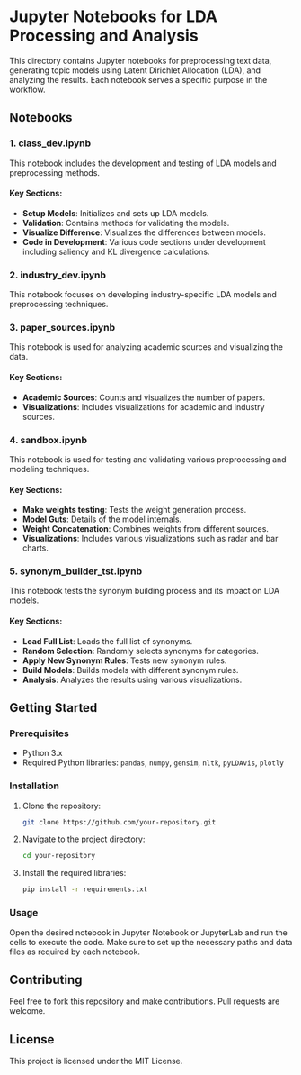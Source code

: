 # Jupyter Notebooks for LDA Processing and Analysis

This directory contains Jupyter notebooks for preprocessing text data, generating topic models using Latent Dirichlet Allocation (LDA), and analyzing the results. Each notebook serves a specific purpose in the workflow.

## Notebooks

### 1. class_dev.ipynb
This notebook includes the development and testing of LDA models and preprocessing methods.

#### Key Sections:
- **Setup Models**: Initializes and sets up LDA models.
- **Validation**: Contains methods for validating the models.
- **Visualize Difference**: Visualizes the differences between models.
- **Code in Development**: Various code sections under development including saliency and KL divergence calculations.

### 2. industry_dev.ipynb
This notebook focuses on developing industry-specific LDA models and preprocessing techniques.

### 3. paper_sources.ipynb
This notebook is used for analyzing academic sources and visualizing the data.

#### Key Sections:
- **Academic Sources**: Counts and visualizes the number of papers.
- **Visualizations**: Includes visualizations for academic and industry sources.

### 4. sandbox.ipynb
This notebook is used for testing and validating various preprocessing and modeling techniques.

#### Key Sections:
- **Make weights testing**: Tests the weight generation process.
- **Model Guts**: Details of the model internals.
- **Weight Concatenation**: Combines weights from different sources.
- **Visualizations**: Includes various visualizations such as radar and bar charts.

### 5. synonym_builder_tst.ipynb
This notebook tests the synonym building process and its impact on LDA models.

#### Key Sections:
- **Load Full List**: Loads the full list of synonyms.
- **Random Selection**: Randomly selects synonyms for categories.
- **Apply New Synonym Rules**: Tests new synonym rules.
- **Build Models**: Builds models with different synonym rules.
- **Analysis**: Analyzes the results using various visualizations.

## Getting Started

### Prerequisites
- Python 3.x
- Required Python libraries: `pandas`, `numpy`, `gensim`, `nltk`, `pyLDAvis`, `plotly`

### Installation
1. Clone the repository:
   ```bash
   git clone https://github.com/your-repository.git
   ```
2. Navigate to the project directory:
   ```bash
   cd your-repository
   ```
3. Install the required libraries:
   ```bash
   pip install -r requirements.txt
   ```

### Usage
Open the desired notebook in Jupyter Notebook or JupyterLab and run the cells to execute the code. Make sure to set up the necessary paths and data files as required by each notebook.

## Contributing
Feel free to fork this repository and make contributions. Pull requests are welcome.

## License
This project is licensed under the MIT License.
